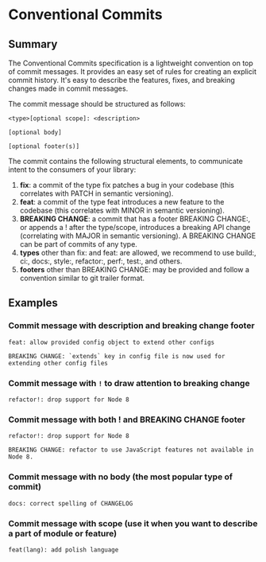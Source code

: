 # Conventional Commits

## Summary
The Conventional Commits specification is a lightweight convention on top of commit messages. It provides an easy set of rules for creating an explicit commit history. It's easy to describe the features, fixes, and breaking changes made in commit messages.

The commit message should be structured as follows:
```
<type>[optional scope]: <description>

[optional body]

[optional footer(s)]
```

The commit contains the following structural elements, to communicate intent to the consumers of your library:

1. **fix**: a commit of the type fix patches a bug in your codebase (this correlates with PATCH in semantic versioning).
1. **feat**: a commit of the type feat introduces a new feature to the codebase (this correlates with MINOR in semantic versioning).
1. **BREAKING CHANGE**: a commit that has a footer BREAKING CHANGE:, or appends a ! after the type/scope, introduces a breaking API change (correlating with MAJOR in semantic versioning). A BREAKING CHANGE can be part of commits of any type.
1. **types** other than fix: and feat: are allowed, we recommend to use build:, ci:, docs:, style:, refactor:, perf:, test:, and others.
1. **footers** other than BREAKING CHANGE: <description> may be provided and follow a convention similar to git trailer format.

## Examples

### Commit message with description and breaking change footer
```
feat: allow provided config object to extend other configs

BREAKING CHANGE: `extends` key in config file is now used for extending other config files
```

### Commit message with `!` to draw attention to breaking change
```
refactor!: drop support for Node 8
```

### Commit message with both ! and BREAKING CHANGE footer
```
refactor!: drop support for Node 8

BREAKING CHANGE: refactor to use JavaScript features not available in Node 8.
```

### Commit message with no body (the most popular type of commit)
```
docs: correct spelling of CHANGELOG
```

### Commit message with scope (use it when you want to describe a part of module or feature)
```
feat(lang): add polish language
```
